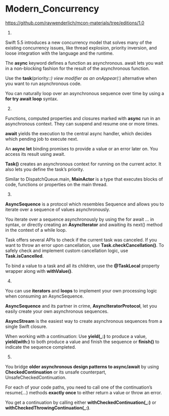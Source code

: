 # Modern_Concurrency

https://github.com/raywenderlich/mcon-materials/tree/editions/1.0

1.
Swift 5.5 introduces a new concurrency model that solves many of the existing concurrency issues, like thread explosion, priority inversion, and loose integration with the language and the runtime.

The **async** keyword defines a function as asynchronous. await lets you wait in a non-blocking fashion for the result of the asynchronous function.

Use the **task**(priority:_:) view modifier as an onAppear(_:) alternative when you want to run asynchronous code.

You can naturally loop over an asynchronous sequence over time by using a **for try await loop** syntax.


2.
Functions, computed properties and closures marked with **async** run in an asynchronous context. They can suspend and resume one or more times.

**await** yields the execution to the central async handler, which decides which pending job to execute next.

An **async let** binding promises to provide a value or an error later on. You access its result using await.

**Task()** creates an asynchronous context for running on the current actor. It also lets you define the task’s priority.

Similar to DispatchQueue.main, **MainActor** is a type that executes blocks of code, functions or properties on the main thread.

3.
**AsyncSequence** is a protocol which resembles Sequence and allows you to iterate over a sequence of values asynchronously.

You iterate over a sequence asynchronously by using the for await ... in syntax, or directly creating an **AsyncIterator** and awaiting its next() method in the context of a while loop.

Task offers several APIs to check if the current task was canceled. If you want to throw an error upon cancellation, use **Task.checkCancellation()**. To safely check and implement custom cancellation logic, use **Task.isCancelled**.

To bind a value to a task and all its children, use the **@TaskLocal** property wrapper along with **withValue()**.

4.
You can use **iterators** and **loops** to implement your own processing logic when consuming an AsyncSequence.

**AsyncSequence** and its partner in crime, **AsyncIteratorProtocol**, let you easily create your own asynchronous sequences.

**AsyncStream** is the easiest way to create asynchronous sequences from a single Swift closure.

When working with a continuation: Use **yield(_:)** to produce a value, **yield(with:)** to both produce a value and finish the sequence or **finish()** to indicate the sequence completed.

5.
You bridge **older asynchronous design patterns to async/await** by using **CheckedContinuation** or its unsafe counterpart, UnsafeCheckedContinuation.

For each of your code paths, you need to call one of the continuation’s resume(...) methods **exactly once** to either return a value or throw an error.

You get a continuation by calling either **withCheckedContinuation(_:)** or **withCheckedThrowingContinuation(_:)**.
